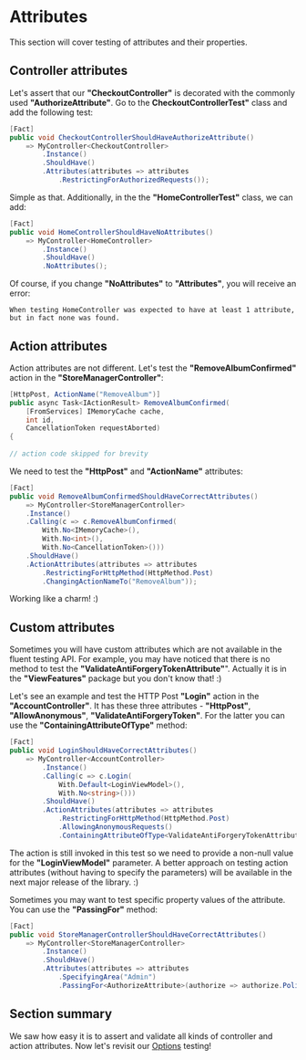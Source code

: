 # Attributes

This section will cover testing of attributes and their properties.

## Controller attributes

Let's assert that our **"CheckoutController"** is decorated with the commonly used **"AuthorizeAttribute"**. Go to the **CheckoutControllerTest"** class and add the following test:

```c#
[Fact]
public void CheckoutControllerShouldHaveAuthorizeAttribute()
    => MyController<CheckoutController>
        .Instance()
        .ShouldHave()
        .Attributes(attributes => attributes
            .RestrictingForAuthorizedRequests());
```

Simple as that. Additionally, in the the **"HomeControllerTest"** class, we can add:

```c#
[Fact]
public void HomeControllerShouldHaveNoAttributes()
    => MyController<HomeController>
        .Instance()
        .ShouldHave()
        .NoAttributes();
```

Of course, if you change **"NoAttributes"** to **"Attributes"**, you will receive an error:

```
When testing HomeController was expected to have at least 1 attribute, but in fact none was found.
```

## Action attributes

Action attributes are not different. Let's test the **"RemoveAlbumConfirmed"** action in the **"StoreManagerController"**:

```c#
[HttpPost, ActionName("RemoveAlbum")]
public async Task<IActionResult> RemoveAlbumConfirmed(
	[FromServices] IMemoryCache cache,
	int id,
	CancellationToken requestAborted)
{
		
// action code skipped for brevity
```

We need to test the **"HttpPost"** and **"ActionName"** attributes:

```c#
[Fact]
public void RemoveAlbumConfirmedShouldHaveCorrectAttributes()
    => MyController<StoreManagerController>
    .Instance()
    .Calling(c => c.RemoveAlbumConfirmed(
        With.No<IMemoryCache>(),
        With.No<int>(),
        With.No<CancellationToken>()))
    .ShouldHave()
    .ActionAttributes(attributes => attributes
        .RestrictingForHttpMethod(HttpMethod.Post)
        .ChangingActionNameTo("RemoveAlbum"));
```

Working like a charm! :)

## Custom attributes

Sometimes you will have custom attributes which are not available in the fluent testing API. For example, you may have noticed that there is no method to test the **"ValidateAntiForgeryTokenAttribute"**". Actually it is in the **"ViewFeatures"** package but you don't know that! :)

Let's see an example and test the HTTP Post **"Login"** action in the **"AccountController"**. It has these three attributes - **"HttpPost"**, **"AllowAnonymous"**, **"ValidateAntiForgeryToken"**. For the latter you can use the **"ContainingAttributeOfType"** method:

```c#
[Fact]
public void LoginShouldHaveCorrectAttributes()
    => MyController<AccountController>
        .Instance()
        .Calling(c => c.Login(
            With.Default<LoginViewModel>(),
            With.No<string>()))
        .ShouldHave()
        .ActionAttributes(attributes => attributes
            .RestrictingForHttpMethod(HttpMethod.Post)
            .AllowingAnonymousRequests()
            .ContainingAttributeOfType<ValidateAntiForgeryTokenAttribute>());
```

The action is still invoked in this test so we need to provide a non-null value for the **"LoginViewModel"** parameter. A better approach on testing action attributes (without having to specify the parameters) will be available in the next major release of the library. :)

Sometimes you may want to test specific property values of the attribute. You can use the **"PassingFor"** method:

```c#
[Fact]
public void StoreManagerControllerShouldHaveCorrectAttributes()
    => MyController<StoreManagerController>
        .Instance()
        .ShouldHave()
        .Attributes(attributes => attributes
            .SpecifyingArea("Admin")
            .PassingFor<AuthorizeAttribute>(authorize => authorize.Policy == "ManageStore"));
```

## Section summary

We saw how easy it is to assert and validate all kinds of controller and action attributes. Now let's revisit our [Options](/tutorial/options.html) testing!